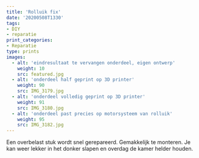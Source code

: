 ```yaml
---
title: 'Rolluik fix'
date: '20200508T1330'
tags:
- DIY
- reparatie
print_categories:
- Reparatie 
type: prints
images:
  - alt: 'eindresultaat te vervangen onderdeel, eigen ontwerp'
    weight: 10
    src: featured.jpg
  - alt: 'onderdeel half geprint op 3D printer'
    weight: 90 
    src: IMG_3179.jpg
  - alt: 'onderdeel volledig geprint op 3D printer'
    weight: 91 
    src: IMG_3180.jpg
  - alt: 'onderdeel past precies op motorsysteem van rolluik'
    weight: 95 
    src: IMG_3182.jpg
---
```

Een overbelast stuk wordt snel gerepareerd. Gemakkelijk te monteren. Je kan weer lekker in het donker slapen en overdag de kamer helder houden.

